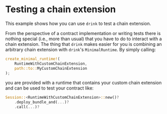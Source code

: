 # Testing a chain extension

This example shows how you can use `drink` to test a chain extension.

From the perspective of a contract implementation or writing tests there is nothing special (i.e., more than usual) that you have to do to interact with a chain extension.
The thing that `drink` makes easier for you is combining an arbitrary chain extension with `drink`'s `MinimalRuntime`.
By simply calling:
```rust
create_minimal_runtime!(
    RuntimeWithCustomChainExtension,
    path::to::MyCustomChainExtension
);
```

you are provided with a runtime that contains your custom chain extension and can be used to test your contract like:
```rust
Session::<RuntimeWithCustomChainExtension>::new()?
    .deploy_bundle_and(...)?
    .call(...)?
```
